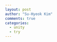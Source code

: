 ```yaml
---
layout: post
author: "Su-Hyeok Kim"
comments: true
categories:
  - unity
  - try
---
```


<!--
  유니티의 기본적인 코루틴 사용법?
  IEnumerator 는 무엇인가? 코루틴은 어떻게 실행되는 거지?
  CustomYieldInstruction
 -->

